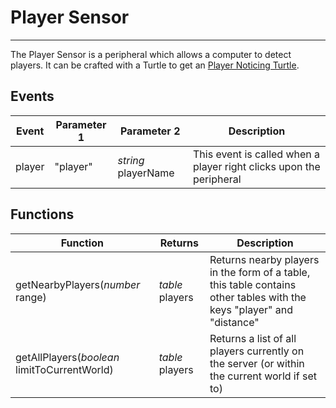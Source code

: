 # Player Sensor

---

The Player Sensor is a peripheral which allows a computer to detect players. It can be crafted with a Turtle to get an [Player Noticing Turtle](/turtle_upgrades/player_noticing_turtle/).

## Events
| Event | Parameter 1 | Parameter 2 | Description |
|-------|-------------|-------------|-------------|
|player|"player"|_string_ playerName|This event is called when a player right clicks upon the peripheral|

## Functions
| Function | Returns | Description |
|----------|---------|-------------|
|getNearbyPlayers(_number_ range)|_table_ players|Returns nearby players in the form of a table, this table contains other tables with the keys "player" and "distance"|
|getAllPlayers(_boolean_ limitToCurrentWorld)|_table_ players|Returns a list of all players currently on the server (or within the current world if set to)|